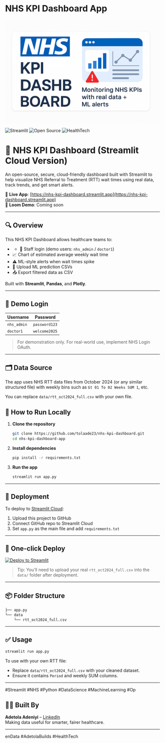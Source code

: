 # NHS KPI Dashboard App
![Banner](banner.png)


![Streamlit](https://img.shields.io/badge/Built%20with-Streamlit-blue?logo=streamlit)
![Open Source](https://img.shields.io/badge/Open%20Source-MIT-green)
![HealthTech](https://img.shields.io/badge/Use%20Case-Healthcare-critical)

# 🏥 NHS KPI Dashboard (Streamlit Cloud Version)

An open-source, secure, cloud-friendly dashboard built with Streamlit to help visualize NHS Referral to Treatment (RTT) wait times using real data, track trends, and get smart alerts.

🔗 **Live App**: [https://nhs-kpi-dashboard.streamlit.app](https://nhs-kpi-dashboard.streamlit.app)  
🎥 **Loom Demo**: Coming soon

---

## 🔍 Overview

This NHS KPI Dashboard allows healthcare teams to:
- - 🔐 Staff login (demo users: `nhs_admin` / `doctor1`)
- 📈 Chart of estimated average weekly wait time
- ⚠️ ML-style alerts when wait times spike
- 📁 Upload ML prediction CSVs
- 📤 Export filtered data as CSV

Built with **Streamlit**, **Pandas**, and **Plotly**.

---



## 🔐 Demo Login

| Username     | Password     |
|--------------|--------------|
| `nhs_admin`  | `password123` |
| `doctor1`    | `welcome2025` |

> For demonstration only. For real-world use, implement NHS Login OAuth.

---
## 🗂 Data Source

The app uses NHS RTT data files from October 2024 (or any similar structured file) with weekly bins such as `Gt 01 To 02 Weeks SUM 1`, etc.

You can replace `data/rtt_oct2024_full.csv` with your own file.

## 📁 How to Run Locally


1. **Clone the repository**
   ```bash
   git clone https://github.com/tolaade23/nhs-kpi-dashboard.git
   cd nhs-kpi-dashboard-app
   ```

2. **Install dependencies**
   ```bash
   pip install -r requirements.txt
   ```

3. **Run the app**
   ```bash
   streamlit run app.py
   ```

---

## 🚀 Deployment

To deploy to [Streamlit Cloud](https://streamlit.io/cloud):
1. Upload this project to GitHub
2. Connect GitHub repo to Streamlit Cloud
3. Set `app.py` as the main file and add `requirements.txt`

---

## 🚀 One-click Deploy

[![Deploy to Streamlit](https://static.streamlit.io/badges/streamlit_badge_black_white.svg)](https://share.streamlit.io)

> Tip: You’ll need to upload your real `rtt_oct2024_full.csv` into the `data/` folder after deployment.

---

## 📦 Folder Structure

```
├── app.py
└── data
    └── rtt_oct2024_full.csv
```

---

## ✅ Usage

```bash
streamlit run app.py
```

To use with your own RTT file:
- Replace `data/rtt_oct2024_full.csv` with your cleaned dataset.
- Ensure it contains `Period` and weekly SUM columns.

---

#Streamlit #NHS #Python #DataScience #MachineLearning #Op
## 👩‍💻 Built By

**Adetola Adeniyi** – [LinkedIn](https://www.linkedin.com/in/adetolaadeniyi/)  
Making data useful for smarter, fairer healthcare.


---

enData #AdetolaBuilds #HealthTech
